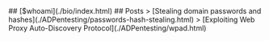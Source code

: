<title> Home </title>
## [$whoami](./bio/index.html) 
## Posts
> [Stealing domain passwords and hashes](./ADPentesting/passwords-hash-stealing.html)
> [Exploiting Web Proxy Auto-Discovery Protocol](./ADPentesting/wpad.html)
